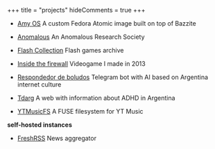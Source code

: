 +++
title = "projects"
hideComments = true
+++

- [Amy OS](https://github.com/astrovm/amyos) A custom Fedora Atomic image built on top of Bazzite

- [Anomalous](https://anomalous.xyz/) An Anomalous Research Society

- [Flash Collection](https://flash.4st.li/) Flash games archive

- [Inside the firewall](https://4st.li/insidethefirewall) Videogame I made in 2013

- [Respondedor de boludos](https://t.me/respondedorbot) Telegram bot with AI based on Argentina internet culture

- [Tdarg](https://tdarg.4st.li/) A web with information about ADHD in Argentina

- [YTMusicFS](https://github.com/astrovm/ytmusicfs) A FUSE filesystem for YT Music

**self-hosted instances**

- [FreshRSS](https://news.4st.li/) News aggregator

